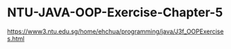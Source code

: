 # NTU-JAVA-OOP-Exercise-Chapter-5
https://www3.ntu.edu.sg/home/ehchua/programming/java/J3f_OOPExercises.html
